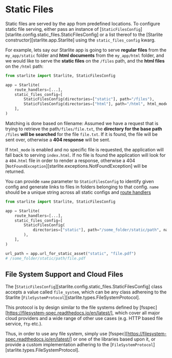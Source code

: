 # Static Files

Static files are served by the app from predefined locations. To configure static file serving, either pass an
instance of [`StaticFilesConfig`][starlite.config.static_files.StaticFilesConfig] or a list
thereof to the [Starlite constructor][starlite.app.Starlite] using the `static_files_config` kwarg.

For example, lets say our Starlite app is going to serve **regular files** from the `my_app/static` folder and **html
documents** from the `my_app/html` folder, and we would like to serve the **static files** on the `/files` path,
and the **html files** on the `/html` path:

```python
from starlite import Starlite, StaticFilesConfig

app = Starlite(
    route_handlers=[...],
    static_files_config=[
        StaticFilesConfig(directories=["static"], path="/files"),
        StaticFilesConfig(directories=["html"], path="/html", html_mode=True),
    ],
)
```

Matching is done based on filename: Assumed we have a request that is trying to retrieve the path`/files/file.txt`,
the **directory for the base path** `/files` **will be searched** for the file `file.txt`. If it is found, the file will
be sent over, otherwise a **404 response** will be sent.

If `html_mode` is enabled and no specific file is requested, the application will fall back to serving `index.html`. If
no file is found the application will look for a `404.html` file in order to render a response, otherwise a 404
[`NotFoundException`][starlite.exceptions.NotFoundException] will be returned.

You can provide `name` parameter to `StaticFilesConfig` to identify given config and generate links to files in folders
belonging to that config. `name` should be a unique string across all static configs and
[route handlers](../2-route-handlers/4-route-handler-indexing.md)

```python
from starlite import Starlite, StaticFilesConfig

app = Starlite(
    route_handlers=[...],
    static_files_config=[
        StaticFilesConfig(
            directories=["static"], path="/some_folder/static/path", name="static"
        ),
    ],
)

url_path = app.url_for_static_asset("static", "file.pdf")
# /some_folder/static/path/file.pdf
```

## File System Support and Cloud Files

The [`StaticFilesConfig`][starlite.config.static_files.StaticFilesConfig] class accepts a value called `file_system`,
which can be any class adhereing to the Starlite [`FileSystemProtocol`][starlite.types.FileSystemProtocol].

This protocol is by design similar to the file systems defined by [fsspec][https://filesystem-spec.readthedocs.io/en/latest/],
which cover all major cloud providers and a wide range of other use cases (e.g. HTTP based file service, `ftp` etc.).

Thus, in order to use any file system, simply use [fsspec][https://filesystem-spec.readthedocs.io/en/latest/] or one of
the libraries based upon it, or provide a custom implementation adhering to the
[`FileSystemProtocol`][starlite.types.FileSystemProtocol].
